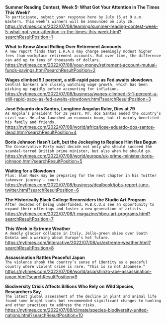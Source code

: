 **Summer Reading Contest, Week 5: What Got Your Attention in The Times This Week?**\
`To participate, submit your response here by July 15 at 9 a.m. Eastern. This week’s winners will be announced on July 26.`\
https://nytimes.com/2022/07/08/learning/summer-reading-contest-week-5-what-got-your-attention-in-the-times-this-week.html?searchResultPosition=1

**What to Know About Rolling Over Retirement Accounts**\
`A new report finds that I.R.A.s may charge seemingly modest higher fees than workplace retirement accounts. But over time, the difference can add up to tens of thousands of dollars.`\
https://nytimes.com/2022/07/08/your-money/retirement-account-mutual-funds-savings.html?searchResultPosition=2

**Wages climbed 5.1 percent, a still-rapid pace as Fed awaits slowdown.**\
`Central bankers are closely watching wage growth, which has been picking up rapidly before accounting for inflation.`\
https://nytimes.com/2022/07/08/business/wages-climbed-5-1-percent-a-still-rapid-pace-as-fed-awaits-slowdown.html?searchResultPosition=3

**José Eduardo dos Santos, Longtime Angolan Ruler, Dies at 79**\
`As Angola’s president for 38 years, Mr. dos Santos ended the country’s civil war. He also launched an economic boom, but it mainly benefited his family and friends.`\
https://nytimes.com/2022/07/08/world/africa/jose-eduardo-dos-santos-dead.html?searchResultPosition=4

**Boris Johnson Hasn’t Left, but the Jockeying to Replace Him Has Begun**\
`The Conservative Party must decide not only who should succeed the scandal-tarred British prime minister, but also when he should go.`\
https://nytimes.com/2022/07/08/world/europe/uk-prime-minister-boris-johnson.html?searchResultPosition=5

**Waiting for a Slowdown**\
`Plus: Elon Musk may be preparing for the next chapter in his Twitter takeover journey — court.`\
https://nytimes.com/2022/07/08/business/dealbook/jobs-report-june-twitter.html?searchResultPosition=6

**The Historically Black College Reconsiders the Studio Art Program**\
`After decades of being underfunded, H.B.C.U.s see an opportunity to expand their offerings and foster a new generation of artists.`\
https://nytimes.com/2022/07/08/t-magazine/hbcu-art-programs.html?searchResultPosition=7

**This Week in Extreme Weather**\
`A deadly glacier collapse in Italy, Jello-green skies over South Dakota and a warning about Europe's hot future.`\
https://nytimes.com/interactive/2022/07/08/us/extreme-weather.html?searchResultPosition=8

**Assassination Rattles Peaceful Japan**\
`The violence shook the country’s sense of identity as a peaceful country where violent crime is rare. “This is so not Japanese.”`\
https://nytimes.com/2022/07/08/world/asia/shinzo-abe-assassination-japan.html?searchResultPosition=9

**Biodiversity Crisis Affects Billions Who Rely on Wild Species, Researchers Say**\
`The latest global assessment of the decline in plant and animal life found some bright spots but recommended significant changes to hunting and other practices to address the risks.`\
https://nytimes.com/2022/07/08/climate/species-biodiversity-united-nations.html?searchResultPosition=10

